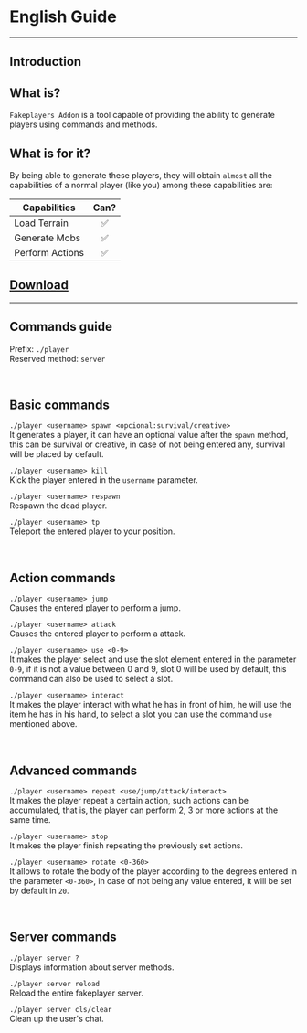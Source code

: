 # English Guide
---
## Introduction

## What is?
`Fakeplayers Addon` is a tool capable of providing the ability to generate players using commands and methods.

## What is for it?
By being able to generate these players, they will obtain `almost` all the capabilities of a normal player (like you) among these capabilities are:

|    Capabilities    |   Can?   |
| -----------        | :------: |
| Load Terrain       |    ✅    |
| Generate Mobs      |    ✅    |
| Perform Actions    |    ✅    |

## [Download](https://www.mediafire.com/file/n6yr81m6z0r4392/Fakeplayers.mcpack/file)

---
## Commands guide

Prefix: `./player` <br>
Reserved method: `server`

<br>

## Basic commands
`./player <username> spawn <opcional:survival/creative>` <br>
It generates a player, it can have an optional value after the `spawn` method, this can be survival or creative, in case of not being entered any, survival will be placed by default.

`./player <username> kill` <br>
Kick the player entered in the `username` parameter.

`./player <username> respawn` <br>
Respawn the dead player.

`./player <username> tp` <br>
Teleport the entered player to your position.

<br>

## Action commands
`./player <username> jump` <br>
Causes the entered player to perform a jump.

`./player <username> attack` <br>
Causes the entered player to perform a attack.

`./player <username> use <0-9>` <br>
It makes the player select and use the slot element entered in the parameter `0-9`, if it is not a value between 0 and 9, slot 0 will be used by default, this command can also be used to select a slot.

`./player <username> interact` <br>
It makes the player interact with what he has in front of him, he will use the item he has in his hand, to select a slot you can use the command `use` mentioned above.

<br>

## Advanced commands
`./player <username> repeat <use/jump/attack/interact>` <br>
It makes the player repeat a certain action, such actions can be accumulated, that is, the player can perform 2, 3 or more actions at the same time.

`./player <username> stop` <br>
It makes the player finish repeating the previously set actions.

`./player <username> rotate <0-360>` <br>
It allows to rotate the body of the player according to the degrees entered in the parameter `<0-360>`, in case of not being any value entered, it will be set by default in `20`.

<br>

## Server commands
`./player server ?` <br>
Displays information about server methods.

`./player server reload` <br>
Reload the entire fakeplayer server.

`./player server cls/clear` <br>
Clean up the user's chat.
